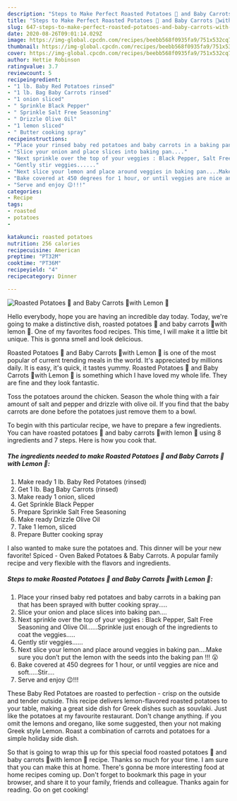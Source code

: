 ```yaml
---
description: "Steps to Make Perfect Roasted Potatoes 🥔 and Baby Carrots 🥕with Lemon 🍋"
title: "Steps to Make Perfect Roasted Potatoes 🥔 and Baby Carrots 🥕with Lemon 🍋"
slug: 647-steps-to-make-perfect-roasted-potatoes-and-baby-carrots-with-lemon
date: 2020-08-26T09:01:14.029Z
image: https://img-global.cpcdn.com/recipes/beebb568f0935fa9/751x532cq70/roasted-potatoes-🥔-and-baby-carrots-🥕with-lemon-🍋-recipe-main-photo.jpg
thumbnail: https://img-global.cpcdn.com/recipes/beebb568f0935fa9/751x532cq70/roasted-potatoes-🥔-and-baby-carrots-🥕with-lemon-🍋-recipe-main-photo.jpg
cover: https://img-global.cpcdn.com/recipes/beebb568f0935fa9/751x532cq70/roasted-potatoes-🥔-and-baby-carrots-🥕with-lemon-🍋-recipe-main-photo.jpg
author: Hettie Robinson
ratingvalue: 3.7
reviewcount: 5
recipeingredient:
- "1 lb. Baby Red Potatoes rinsed"
- "1 lb. Bag Baby Carrots rinsed"
- "1 onion sliced"
- " Sprinkle Black Pepper"
- " Sprinkle Salt Free Seasoning"
- " Drizzle Olive Oil"
- "1 lemon sliced"
- " Butter cooking spray"
recipeinstructions:
- "Place your rinsed baby red potatoes and baby carrots in a baking pan that has been sprayed with butter cooking spray....."
- "Slice your onion and place slices into baking pan...."
- "Next sprinkle over the top of your veggies : Black Pepper, Salt Free Seasoning and Olive Oil......Sprinkle just enough of the ingredients to coat the veggies....."
- "Gently stir veggies......"
- "Next slice your lemon and place around veggies in baking pan....Make sure you don’t put the lemon with the seeds into the baking pan !!! 😮"
- "Bake covered at 450 degrees for 1 hour, or until veggies are nice and soft.....Stir...."
- "Serve and enjoy 😉!!!"
categories:
- Recipe
tags:
- roasted
- potatoes
- 

katakunci: roasted potatoes  
nutrition: 256 calories
recipecuisine: American
preptime: "PT32M"
cooktime: "PT36M"
recipeyield: "4"
recipecategory: Dinner

---
```



![Roasted Potatoes 🥔 and Baby Carrots 🥕with Lemon 🍋](https://img-global.cpcdn.com/recipes/beebb568f0935fa9/751x532cq70/roasted-potatoes-🥔-and-baby-carrots-🥕with-lemon-🍋-recipe-main-photo.jpg)

Hello everybody, hope you are having an incredible day today. Today, we're going to make a distinctive dish, roasted potatoes 🥔 and baby carrots 🥕with lemon 🍋. One of my favorites food recipes. This time, I will make it a little bit unique. This is gonna smell and look delicious.

Roasted Potatoes 🥔 and Baby Carrots 🥕with Lemon 🍋 is one of the most popular of current trending meals in the world. It's appreciated by millions daily. It is easy, it's quick, it tastes yummy. Roasted Potatoes 🥔 and Baby Carrots 🥕with Lemon 🍋 is something which I have loved my whole life. They are fine and they look fantastic.

Toss the potatoes around the chicken. Season the whole thing with a fair amount of salt and pepper and drizzle with olive oil. If you find that the baby carrots are done before the potatoes just remove them to a bowl.


To begin with this particular recipe, we have to prepare a few ingredients. You can have roasted potatoes 🥔 and baby carrots 🥕with lemon 🍋 using 8 ingredients and 7 steps. Here is how you cook that.

<!--inarticleads1-->

##### The ingredients needed to make Roasted Potatoes 🥔 and Baby Carrots 🥕with Lemon 🍋:

1. Make ready 1 lb. Baby Red Potatoes (rinsed)
1. Get 1 lb. Bag Baby Carrots (rinsed)
1. Make ready 1 onion, sliced
1. Get  Sprinkle Black Pepper
1. Prepare  Sprinkle Salt Free Seasoning
1. Make ready  Drizzle Olive Oil
1. Take 1 lemon, sliced
1. Prepare  Butter cooking spray


I also wanted to make sure the potatoes and. This dinner will be your new favorite! Spiced - Oven Baked Potatoes &amp; Baby Carrots. A popular family recipe and very flexible with the flavors and ingredients. 

<!--inarticleads2-->

##### Steps to make Roasted Potatoes 🥔 and Baby Carrots 🥕with Lemon 🍋:

1. Place your rinsed baby red potatoes and baby carrots in a baking pan that has been sprayed with butter cooking spray.....
1. Slice your onion and place slices into baking pan....
1. Next sprinkle over the top of your veggies : Black Pepper, Salt Free Seasoning and Olive Oil......Sprinkle just enough of the ingredients to coat the veggies.....
1. Gently stir veggies......
1. Next slice your lemon and place around veggies in baking pan....Make sure you don’t put the lemon with the seeds into the baking pan !!! 😮
1. Bake covered at 450 degrees for 1 hour, or until veggies are nice and soft.....Stir....
1. Serve and enjoy 😉!!!


These Baby Red Potatoes are roasted to perfection - crisp on the outside and tender outside. This recipe delivers lemon-flavored roasted potatoes to your table, making a great side dish for Greek dishes such as souvlaki. Just like the potatoes at my favourite restaurant. Don&#39;t change anything. if you omit the lemons and oregano, like some suggested, then your not making Greek style Lemon. Roast a combination of carrots and potatoes for a simple holiday side dish. 

So that is going to wrap this up for this special food roasted potatoes 🥔 and baby carrots 🥕with lemon 🍋 recipe. Thanks so much for your time. I am sure that you can make this at home. There's gonna be more interesting food at home recipes coming up. Don't forget to bookmark this page in your browser, and share it to your family, friends and colleague. Thanks again for reading. Go on get cooking!
